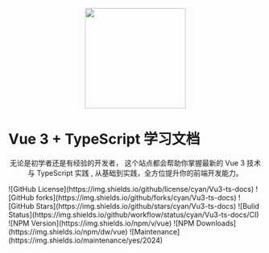 <p align= "center">
<img src="https://caoyan-810.oss-cn-nanjing.aliyuncs.com/114632281_p0_master1200.jpg?OSSAccessKeyId=LTAI5t8hvPqenc3EEGaConZr&Expires=1728712884&Signature=xcc3%2FrIZ%2BpjJdR1fVB03iFKos5c%3D" style="width: 200px;" />
</p>
<h1 align = "cenrer"> Vue 3 + TypeScript 学习文档</h1>
<p align = "center">
无论是初学者还是有经验的开发者， 这个站点都会帮助你掌握最新的 Vue 3 技术与 TypeScript 实践 , 从基础到实践，全方位提升你的前端开发能力。
</p>

<p>
![GitHub License](https://img.shields.io/github/license/cyan/Vu3-ts-docs)
![GitHub forks](https://img.shields.io/github/forks/cyan/Vu3-ts-docs)
![GitHub Stars](https://img.shields.io/github/stars/cyan/Vu3-ts-docs)
![Bulid Status](https://img.shields.io/github/workflow/status/cyan/Vu3-ts-docs/CI)
![NPM Version](https://img.shields.io/npm/v/vue)
![NPM Downloads](https://img.shields.io/npm/dw/vue)
![Maintenance](https://img.shields.io/maintenance/yes/2024)






</p>